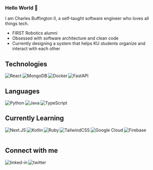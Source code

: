 ### Hello World 👋

I am Charles Buffington II, a self-taught software engineer who loves all things tech.

- FIRST Robotics alumni
- Obsessed with software architecture and clean code
- Currently designing a system that helps KU students organize and interact with each other

## Technologies
<img align="left" alt="React" src="https://img.shields.io/badge/react%20-%2320232a.svg?&style=for-the-badge&logo=react&logoColor=%2361DAFB" />
<img align="left" alt="MongoDB" src="https://img.shields.io/badge/MongoDB-%234ea94b.svg?style=for-the-badge&logo=mongodb&logoColor=white"/>
<img align="left" alt="Docker" src="https://img.shields.io/badge/docker-%230db7ed.svg?style=for-the-badge&logo=docker&logoColor=white"/>
<img align="left" alt="FastAPI" src="https://img.shields.io/badge/FastAPI-005571?style=for-the-badge&logo=fastapi"/>
<!-- <img align="left" alt="Expo" src="https://img.shields.io/badge/expo-1C1E24?style=for-the-badge&logo=expo&logoColor=#D04A37"/> -->
<br>

## Languages
<img align="left" alt="Python" src="https://img.shields.io/badge/python-%2314354C.svg?style=for-the-badge&logo=python&logoColor=white"/>
<img align="left" alt="Java" src="https://img.shields.io/badge/java-%23ED8B00.svg?style=for-the-badge&logo=java&logoColor=white"/>
<img align="left" alt="TypeScript" src="https://img.shields.io/badge/typescript-%23007ACC.svg?style=for-the-badge&logo=typescript&logoColor=white"/>
<br>

## Currently Learning
<!-- <img align="left" alt="Flutter" src="https://img.shields.io/badge/Flutter-%2302569B.svg?style=for-the-badge&logo=Flutter&logoColor=white" /> -->
<img align="left" alt="Next.JS" src="https://img.shields.io/badge/Next-black?style=for-the-badge&logo=next.js&logoColor=white" />
<img align="left" alt="Kotlin" src="https://img.shields.io/badge/kotlin-%230095D5.svg?style=for-the-badge&logo=kotlin&logoColor=white" />
<img align="left" alt="Ruby" src="https://img.shields.io/badge/ruby-%23CC342D.svg?style=for-the-badge&logo=ruby&logoColor=white" />
<img align="left" alt="TailwindCSS" src="https://img.shields.io/badge/tailwindcss-%2338B2AC.svg?style=for-the-badge&logo=tailwind-css&logoColor=white" />
<img align="left" alt="Google Cloud" src="https://img.shields.io/badge/GoogleCloud-%234285F4.svg?style=for-the-badge&logo=google-cloud&logoColor=white" />
<img align="left" alt="Firebase" src="https://img.shields.io/badge/firebase-%23039BE5.svg?style=for-the-badge&logo=firebase" />

<br>
<br>

## Connect with me

[<img align="left" alt="linked-in" src="https://img.shields.io/badge/linkedin-%230077B5.svg?&style=for-the-badge&logo=linkedin&logoColor=white" />](https://www.linkedin.com/in/charles-buffington-ii-468b9a185/)
[<img align="left" alt="twitter" src="https://img.shields.io/badge/twitter-%231DA1F2.svg?&style=for-the-badge&logo=twitter&logoColor=white" />](https://twitter.com/BuffingtonIi)

<!--
**Chuckinator2020/Chuckinator2020** is a ✨ _special_ ✨ repository because its `README.md` (this file) appears on your GitHub profile.

Here are some ideas to get you started:

- 🔭 I’m currently working on ...
- 🌱 I’m currently learning ...
- 👯 I’m looking to collaborate on ...
- 🤔 I’m looking for help with ...
- 💬 Ask me about ...
- 📫 How to reach me: ...
- 😄 Pronouns: ...
- ⚡ Fun fact: ...
-->
